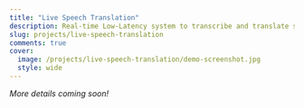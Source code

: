 ```yaml
---
title: "Live Speech Translation"
description: Real-time Low-Latency system to transcribe and translate speech in Arabic or English
slug: projects/live-speech-translation
comments: true
cover:
  image: /projects/live-speech-translation/demo-screenshot.jpg
  style: wide
---
```


_More details coming soon!_